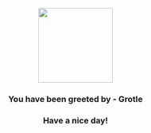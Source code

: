 <p align="center">
            <img src="https://raw.githubusercontent.com/PokeAPI/sprites/master/sprites/pokemon/388.png" width="150" height="150">
          </p>
          <h3 align="center">You have been greeted by - <b>Grotle</b></h3>
          <h3 align="center">Have a nice day!</h3>
        